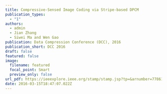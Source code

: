 ```yaml
---
title: Compressive-Sensed Image Coding via Stripe-based DPCM
publication_types:
  - "1"
authors:
  - admin
  - Jian Zhang
  - Siwei Ma and Wen Gao
publication: Data Compression Conference (DCC), 2016
publication_short: DCC 2016
draft: false
featured: false
image:
  filename: featured
  focal_point: Smart
  preview_only: false
url_pdf: https://ieeexplore.ieee.org/stamp/stamp.jsp?tp=&arnumber=7786161
date: 2016-03-15T18:47:07.022Z
---
```

